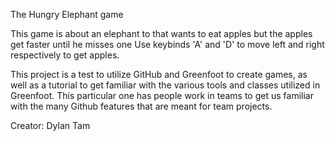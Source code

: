The Hungry Elephant game

This game is about an elephant to that wants to eat apples but the apples get faster until he misses one
Use keybinds 'A' and 'D' to move left and right respectively to get apples.

This project is a test to utilize GitHub and Greenfoot to create games, as well as a tutorial to get familiar
with the various tools and classes utilized in Greenfoot.  This particular one has people work in teams to get
us familiar with the many Github features that are meant for team projects.

Creator: Dylan Tam